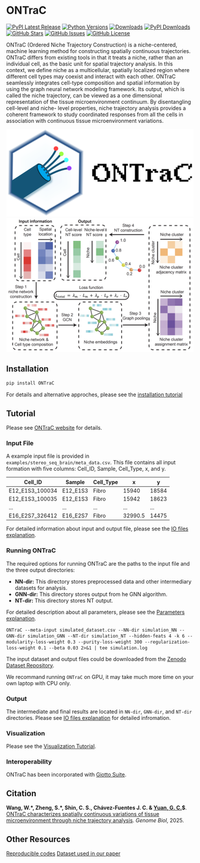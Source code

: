 # **ONTraC**

[![PyPI Latest Release](https://img.shields.io/pypi/v/ONTraC.svg)](https://pypi.org/project/ONTraC/)
[![Python Versions](https://img.shields.io/pypi/pyversions/ONTraC.svg)](https://pypi.org/project/ONTraC/)
[![Downloads](https://static.pepy.tech/badge/ONTraC)](https://pepy.tech/project/ONTraC)
[![PyPI Downloads](https://img.shields.io/pypi/dm/ONTraC.svg?label=PyPI%20downloads)](https://pypistats.org/packages/ontrac)
[![GitHub Stars](https://badgen.net/github/stars/gyuanlab/ONTraC)](https://github.com/gyuanlab/ONTraC)
[![GitHub Issues](https://img.shields.io/github/issues/gyuanlab/ONTraC.svg)](https://github.com/gyuanlab/ONTraC/issues)
[![GitHub License](https://img.shields.io/github/license/gyuanlab/ONTraC.svg)](https://github.com/gyuanlab/ONTraC/blob/master/LICENSE)

ONTraC (Ordered Niche Trajectory Construction) is a niche-centered, machine learning
method for constructing spatially continuous trajectories. ONTraC differs from existing tools in
that it treats a niche, rather than an individual cell, as the basic unit for spatial trajectory
analysis. In this context, we define niche as a multicellular, spatially localized region where
different cell types may coexist and interact with each other.  ONTraC seamlessly integrates
cell-type composition and spatial information by using the graph neural network modeling
framework. Its output, which is called the niche trajectory, can be viewed as a one dimensional
representation of the tissue microenvironment continuum. By disentangling cell-level and niche-
level properties, niche trajectory analysis provides a coherent framework to study coordinated
responses from all the cells in association with continuous tissue microenvironment variations.

![logo](docs/source/_static/images/logo_with_text_long.png)
![ONTraC Structure](docs/source/_static/images/ONTraC_structure.png)

## Installation

```sh
pip install ONTraC
```

For details and alternative approches, please see the [installation tutorial](https://ontrac-website.readthedocs.io/en/latest/installation.html)

## Tutorial

Please see [ONTraC website](https://ontrac-website.readthedocs.io/en/latest/) for details.

### Input File

A example input file is provided in `examples/stereo_seq_brain/meta_data.csv`.
This file contains all input formation with five columns: Cell_ID, Sample, Cell_Type, x, and y.

| Cell_ID         | Sample   | Cell_Type | x       | y     |
| --------------- | -------- | --------- | ------- | ----- |
| E12_E1S3_100034 | E12_E1S3 | Fibro     | 15940   | 18584 |
| E12_E1S3_100035 | E12_E1S3 | Fibro     | 15942   | 18623 |
| ...             | ...      | ...       | ...     | ...   |
| E16_E2S7_326412 | E16_E2S7 | Fibro     | 32990.5 | 14475 |

For detailed information about input and output file, please see the [IO files explanation](https://ontrac-website.readthedocs.io/en/latest/tutorials/IO_files.html).

### Running ONTraC

The required options for running ONTraC are the paths to the input file and the three output directories:

- **NN-dir:** This directory stores preprocessed data and other intermediary datasets for analysis.
- **GNN-dir:** This directory stores output from he GNN algorithm.
- **NT-dir:** This directory stores NT output.

For detailed description about all parameters, please see the [Parameters explanation](https://ontrac-website.readthedocs.io/en/latest/tutorials/parameters.html).

```{sh}
ONTraC --meta-input simulated_dataset.csv --NN-dir simulation_NN --GNN-dir simulation_GNN --NT-dir simulation_NT --hidden-feats 4 -k 6 --modularity-loss-weight 0.3 --purity-loss-weight 300 --regularization-loss-weight 0.1 --beta 0.03 2>&1 | tee simulation.log
```

The input dataset and output files could be downloaded from the [Zenodo Dataset Repository](https://zenodo.org/records/15571644).

We recommand running `ONTraC` on GPU, it may take much more time on your own laptop with CPU only.

### Output

The intermediate and final results are located in `NN-dir`, `GNN-dir`, and `NT-dir` directories. Please see [IO files explanation](https://ontrac-website.readthedocs.io/en/latest/tutorials/IO_files.html#output-files) for detailed infromation.

### Visualization

Please see the [Visualization Tutorial](https://ontrac-website.readthedocs.io/en/latest/tutorials/visualization.html).

### Interoperability

ONTraC has been incorporated with [Giotto Suite](https://drieslab.github.io/Giotto_website/articles/ontrac.html).

## Citation

**Wang, W.\*, Zheng, S.\*, Shin, C. S., Chávez-Fuentes J. C.  & [Yuan, G. C.](https://labs.icahn.mssm.edu/yuanlab/)$**. [ONTraC characterizes spatially continuous variations of tissue microenvironment through niche trajectory analysis](https://doi.org/10.1186/s13059-025-03588-5). *Genome Biol*, 2025.

## Other Resources

[Reproducible codes](https://github.com/gyuanlab/ONTraC_paper)
[Dataset used in our paper](https://doi.org/10.5281/zenodo.11186619)
